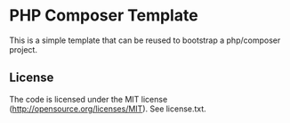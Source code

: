 PHP Composer Template
=========

This is a simple template that can be reused to bootstrap a php/composer project.


License
-------

The code is licensed under the MIT license (http://opensource.org/licenses/MIT). See license.txt.